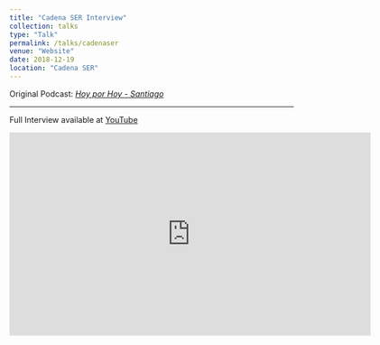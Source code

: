 ```yaml
---
title: "Cadena SER Interview"
collection: talks
type: "Talk"
permalink: /talks/cadenaser
venue: "Website"
date: 2018-12-19
location: "Cadena SER"
---
```


Original Podcast: [_Hoy por Hoy - Santiago_](https://play.cadenaser.com/audio/ser_galicia_hoyporhoysantiago_20181219_122500_140000/)

---

Full Interview available at [YouTube](https://www.youtube.com/watch?v=360XC5PgNLo)

<iframe id="ytplayer" type="text/html" width="640" height="360"
  src="http://www.youtube.com/embed/360XC5PgNLo?autoplay=1&origin=https://www.barreiro.xyz"
  frameborder="0"/>